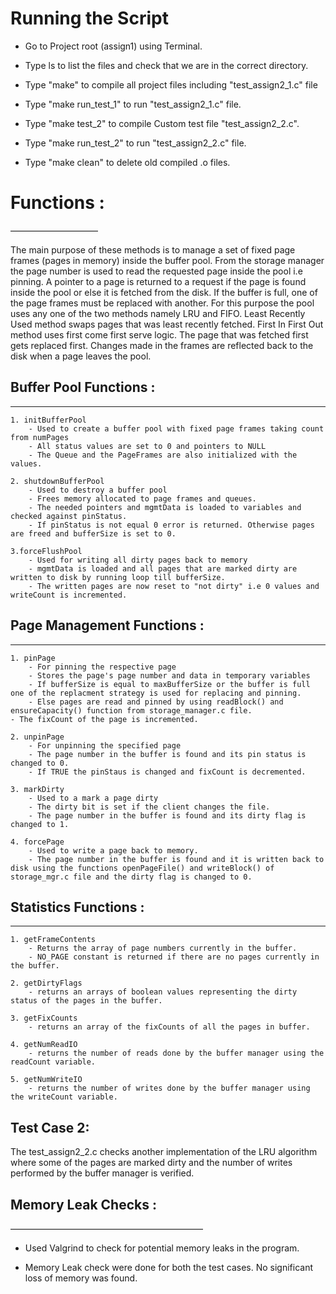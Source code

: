 #  Running the Script

* Go to Project root (assign1) using Terminal.

* Type ls to list the files and check that we are in the correct directory.

* Type "make" to compile all project files including "test_assign2_1.c" file

* Type "make run_test_1" to run "test_assign2_1.c" file.

* Type "make test_2" to compile Custom test file "test_assign2_2.c".

* Type "make run_test_2" to run "test_assign2_2.c" file.

* Type "make clean" to delete old compiled .o files.

# Functions :
——————————

The main purpose of these methods is to manage a set of fixed page frames (pages in memory)
inside the buffer pool. From the storage manager the page number is used to read the requested
page inside the pool i.e pinning. A pointer to a page is returned to a request if the page is
found inside the pool or else it is fetched from the disk. If the buffer is full, one of the page frames must be replaced with another. For this purpose the pool uses any
one of the two methods namely LRU and FIFO. Least Recently Used method swaps pages that was least recently fetched. First In First Out method uses first come first serve logic. The page that was fetched first gets replaced first. Changes made in the frames are reflected
back to the disk when a page leaves the pool.


## Buffer Pool Functions :
_____________________

	1. initBufferPool
		- Used to create a buffer pool with fixed page frames taking count from numPages
		- All status values are set to 0 and pointers to NULL
		- The Queue and the PageFrames are also initialized with the values.

	2. shutdownBufferPool
		- Used to destroy a buffer pool
		- Frees memory allocated to page frames and queues.
		- The needed pointers and mgmtData is loaded to variables and checked against pinStatus.
		- If pinStatus is not equal 0 error is returned. Otherwise pages are freed and bufferSize is set to 0.

	3.forceFlushPool
		- Used for writing all dirty pages back to memory
		- mgmtData is loaded and all pages that are marked dirty are written to disk by running loop till bufferSize.
		- The written pages are now reset to "not dirty" i.e 0 values and writeCount is incremented.

## Page Management Functions :
_________________________

	1. pinPage
		- For pinning the respective page
		- Stores the page's page number and data in temporary variables
		- If bufferSize is equal to maxBufferSize or the buffer is full one of the replacment strategy is used for replacing and pinning.
		- Else pages are read and pinned by using readBlock() and ensureCapacity() function from storage_manager.c file.
    - The fixCount of the page is incremented.

	2. unpinPage
		- For unpinning the specified page
		- The page number in the buffer is found and its pin status is changed to 0.
		- If TRUE the pinStaus is changed and fixCount is decremented.

	3. markDirty
		- Used to a mark a page dirty
		- The dirty bit is set if the client changes the file.
		- The page number in the buffer is found and its dirty flag is changed to 1.

	4. forcePage
		- Used to write a page back to memory.
		- The page number in the buffer is found and it is written back to disk using the functions openPageFile() and writeBlock() of storage_mgr.c file and the dirty flag is changed to 0.

## Statistics Functions :
____________________

	1. getFrameContents
		- Returns the array of page numbers currently in the buffer.
		- NO_PAGE constant is returned if there are no pages currently in the buffer.

	2. getDirtyFlags
		- returns an arrays of boolean values representing the dirty status of the pages in the buffer.

	3. getFixCounts
		- returns an array of the fixCounts of all the pages in buffer.

	4. getNumReadIO
		- returns the number of reads done by the buffer manager using the readCount variable.

	5. getNumWriteIO
		- returns the number of writes done by the buffer manager using the writeCount variable.



## Test Case 2:

The test_assign2_2.c checks another implementation of the LRU algorithm where some of the pages are marked dirty and the number of writes performed by the buffer manager is verified.

## Memory Leak Checks :
——————————————————————

 - Used Valgrind to check for potential memory leaks in the program.

 - Memory Leak check were done for both the test cases. No significant loss of memory was found.
